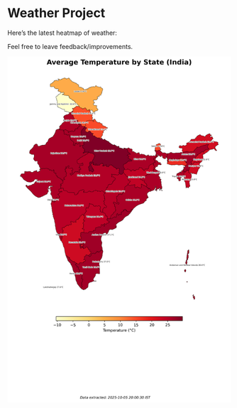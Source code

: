 # Weather Project

Here’s the latest heatmap of weather:

Feel free to leave feedback/improvements.

![India Heatmap](docs/assets/india_heatmap.png?v=E28109)
